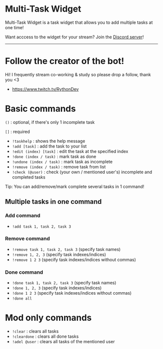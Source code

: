 # Multi-Task Widget

Multi-Task Widget is a task widget that allows you to add multiple tasks at one time!

Want acccess to the widget for your stream? Join the <a href="https://discord.gg/UnHyHkhbga" target="_blank">Discord server</a>!

---

# Follow the creator of the bot!

Hi! I frequently stream co-working & study so please drop a follow, thank you <3

-   <a target="_blank" href="https://www.twitch.tv/RythonDev">https://www.twitch.tv/RythonDev</a>

# Basic commands

`()` : optional, if there's only 1 incomplete task

`[]` : required

-   `!taskhelp` : shows the help message
-   `!add [task]` : add the task to your list
-   `!edit (index) [task]` : edit the task at the specified index
-   `!done (index / task)` : mark task as done
-   `!undone (index / task)` : mark task as incomplete
-   `!remove (index / task)` : remove task from list
-   `!check (@user)` : check (your own / mentioned user's) incomplete and completed tasks

Tip: You can add/remove/mark complete several tasks in 1 command!

## Multiple tasks in one command

### Add command

-   `!add task 1, task 2, task 3`

### Remove command

-   `!remove task 1, task 2, task 3` (specify task names)
-   `!remove 1, 2, 3` (specify task indexes/indices)
-   `!remove 1 2 3` (specify task indexes/indices without commas)

### Done command

-   `!done task 1, task 2, task 3` (specify task names)
-   `!done 1, 2, 3` (specify task indexes/indices)
-   `!done 1 2 3` (specify task indexes/indices without commas)
-   `!done all`

# Mod only commands

-   `!clear` : clears all tasks
-   `!cleardone` : clears all done tasks
-   `!adel @user` : clears all tasks of the mentioned user
